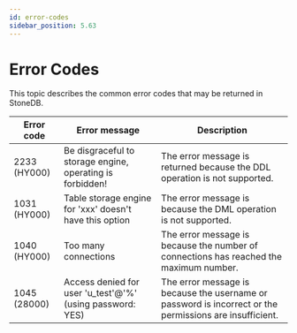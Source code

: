 ```yaml
---
id: error-codes
sidebar_position: 5.63
---
```


# Error Codes

This topic describes the common error codes that may be returned in StoneDB.


| **Error code** | **Error message** | **Description** |
| --- | --- | --- |
| 2233 (HY000) | Be disgraceful to storage engine, operating is forbidden! | The error message is returned because the DDL operation is not supported. |
| 1031 (HY000) | Table storage engine for 'xxx' doesn't have this option | The error message is because the DML operation is not supported. |
| 1040 (HY000) | Too many connections | The error message is because the number of connections has reached the maximum number. |
| 1045 (28000) | Access denied for user 'u_test'@'%' (using password: YES) | The error message is because the username or password is incorrect or the permissions are insufficient. |

